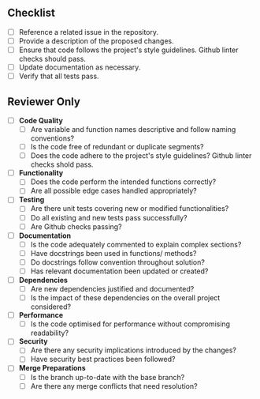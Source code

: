 ## Checklist

- [ ] Reference a related issue in the repository.
- [ ] Provide a description of the proposed changes.
- [ ] Ensure that code follows the project's style guidelines. Github linter checks should pass.
- [ ] Update documentation as necessary.
- [ ] Verify that all tests pass.

## Reviewer Only

- [ ] **Code Quality**
  - [ ] Are variable and function names descriptive and follow naming conventions?
  - [ ] Is the code free of redundant or duplicate segments?
  - [ ] Does the code adhere to the project's style guidelines? Github linter checks shold pass.

- [ ] **Functionality**
  - [ ] Does the code perform the intended functions correctly?
  - [ ] Are all possible edge cases handled appropriately?

- [ ] **Testing**
  - [ ] Are there unit tests covering new or modified functionalities?
  - [ ] Do all existing and new tests pass successfully?
  - [ ] Are Github checks passing?

- [ ] **Documentation**
  - [ ] Is the code adequately commented to explain complex sections?
  - [ ] Have docstrings been used in functions/ methods?
  - [ ] Do docstrings follow convention throughout solution?
  - [ ] Has relevant documentation been updated or created?

- [ ] **Dependencies**
  - [ ] Are new dependencies justified and documented?
  - [ ] Is the impact of these dependencies on the overall project considered?

- [ ] **Performance**
  - [ ] Is the code optimised for performance without compromising readability?

- [ ] **Security**
  - [ ] Are there any security implications introduced by the changes?
  - [ ] Have security best practices been followed?

- [ ] **Merge Preparations**
  - [ ] Is the branch up-to-date with the base branch?
  - [ ] Are there any merge conflicts that need resolution?
